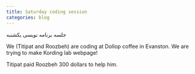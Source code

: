 ```yaml
---
title: Saturday coding session
categories: blog
---
```


جلسه برنامه نویسی یکشنبه

We (Titipat and Roozbeh) are coding at Dollop coffee in Evanston.
We are trying to make Kording lab webpage!

Titipat paid Roozbeh 300 dollars to help him.

